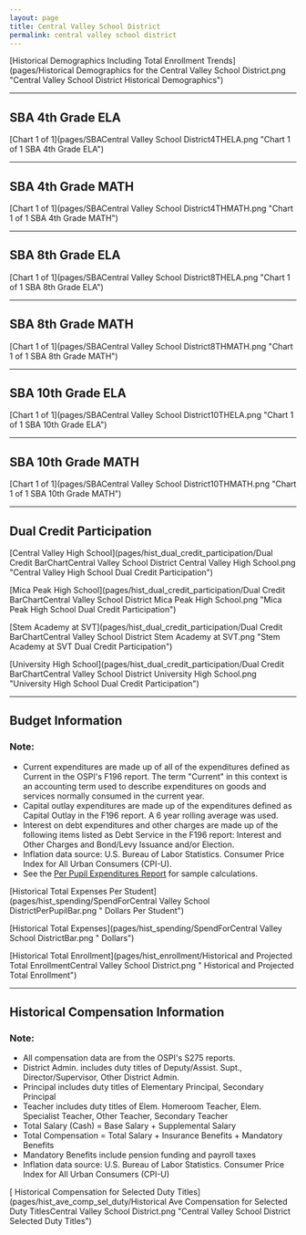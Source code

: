 ```yaml
---
layout: page
title: Central Valley School District
permalink: central valley school district
---
```



[Historical Demographics Including Total Enrollment Trends](pages/Historical Demographics for the Central Valley School District.png "Central Valley School District Historical Demographics")

___

## SBA 4th Grade ELA

[Chart 1 of 1](pages/SBACentral Valley School District4THELA.png "Chart 1 of 1 SBA 4th Grade ELA")


___

## SBA 4th Grade MATH

[Chart 1 of 1](pages/SBACentral Valley School District4THMATH.png "Chart 1 of 1 SBA 4th Grade MATH")


___

## SBA 8th Grade ELA

[Chart 1 of 1](pages/SBACentral Valley School District8THELA.png "Chart 1 of 1 SBA 8th Grade ELA")


___

## SBA 8th Grade MATH

[Chart 1 of 1](pages/SBACentral Valley School District8THMATH.png "Chart 1 of 1 SBA 8th Grade MATH")


___

## SBA 10th Grade ELA

[Chart 1 of 1](pages/SBACentral Valley School District10THELA.png "Chart 1 of 1 SBA 10th Grade ELA")


___

## SBA 10th Grade MATH

[Chart 1 of 1](pages/SBACentral Valley School District10THMATH.png "Chart 1 of 1 SBA 10th Grade MATH")


___

## Dual Credit Participation

[Central Valley High School](pages/hist_dual_credit_participation/Dual Credit BarChartCentral Valley School District Central Valley High School.png "Central Valley High School Dual Credit Participation")

[Mica Peak High School](pages/hist_dual_credit_participation/Dual Credit BarChartCentral Valley School District Mica Peak High School.png "Mica Peak High School Dual Credit Participation")

[Stem Academy at SVT](pages/hist_dual_credit_participation/Dual Credit BarChartCentral Valley School District Stem Academy at SVT.png "Stem Academy at SVT Dual Credit Participation")

[University High School](pages/hist_dual_credit_participation/Dual Credit BarChartCentral Valley School District University High School.png "University High School Dual Credit Participation")


___

## Budget Information
### Note:
- Current expenditures are made up of all of the expenditures defined as Current in the OSPI's F196 report. The term "Current" in this context is an accounting term used to describe expenditures on goods and services normally consumed in the current year.
- Capital outlay expenditures are made up of the expenditures defined as Capital Outlay in the F196 report. A 6 year rolling average was used.
- Interest on debt expenditures and other charges are made up of the following items listed as Debt Service in the F196 report: Interest and Other Charges and Bond/Levy Issuance and/or Election.
- Inflation data source: U.S. Bureau of Labor Statistics. Consumer Price Index for All Urban Consumers (CPI-U).
- See the [Per Pupil Expenditures Report](report_expenditures) for sample calculations.

[Historical Total Expenses Per Student](pages/hist_spending/SpendForCentral Valley School DistrictPerPupilBar.png " Dollars Per Student")

[Historical Total Expenses](pages/hist_spending/SpendForCentral Valley School DistrictBar.png " Dollars")

[Historical Total Enrollment](pages/hist_enrollment/Historical and Projected Total EnrollmentCentral Valley School District.png " Historical and Projected Total Enrollment")


___

## Historical Compensation Information
### Note:
- All compensation data are from the OSPI's S275 reports.
- District Admin. includes duty titles of Deputy/Assist. Supt., Director/Supervisor, Other District Admin.
- Principal includes duty titles of Elementary Principal, Secondary Principal
- Teacher includes duty titles of Elem. Homeroom Teacher, Elem. Specialist Teacher, Other Teacher, Secondary Teacher
- Total Salary (Cash) = Base Salary + Supplemental Salary
- Total Compensation = Total Salary + Insurance Benefits + Mandatory Benefits
- Mandatory Benefits include pension funding and payroll taxes
- Inflation data source: U.S. Bureau of Labor Statistics. Consumer Price Index for All Urban Consumers (CPI-U)

[ Historical Compensation for Selected Duty Titles](pages/hist_ave_comp_sel_duty/Historical Ave Compensation for Selected Duty TitlesCentral Valley School District.png "Central Valley School District Selected Duty Titles")

